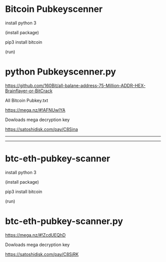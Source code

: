 # Bitcoin Pubkeyscenner

install python 3

(install package)

pip3 install bitcoin

(run)

# python Pubkeyscenner.py

https://github.com/160Bit/all-balane-address-75-Million-ADDR-HEX-Brainflayer-or-BitCrack

All Bitcoin Pubkey.txt

https://mega.nz/#!AFNUwIYA

Dowloads mega decryption key

https://satoshidisk.com/pay/C8Sina

---------------------------------------------------
---------------------------------------------------

# btc-eth-pubkey-scanner

install python 3

(install package)

pip3 install bitcoin

(run)

# btc-eth-pubkey-scanner.py

https://mega.nz/#!ZcdUEQhD

Dowloads mega decryption key

https://satoshidisk.com/pay/C8SjRK




